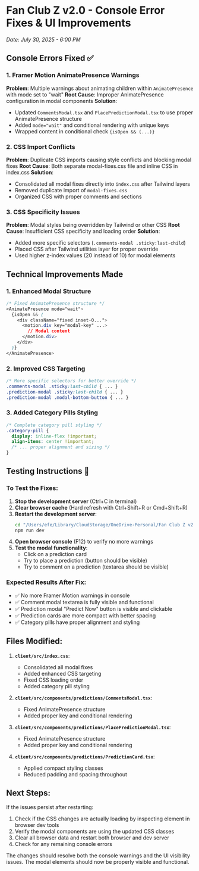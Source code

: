 # Fan Club Z v2.0 - Console Error Fixes & UI Improvements
*Date: July 30, 2025 - 6:00 PM*

## Console Errors Fixed ✅

### 1. Framer Motion AnimatePresence Warnings
**Problem**: Multiple warnings about animating children within `AnimatePresence` with mode set to "wait"
**Root Cause**: Improper AnimatePresence configuration in modal components
**Solution**: 
- Updated `CommentsModal.tsx` and `PlacePredictionModal.tsx` to use proper AnimatePresence structure
- Added `mode="wait"` and conditional rendering with unique keys
- Wrapped content in conditional check `{isOpen && (...)}`

### 2. CSS Import Conflicts
**Problem**: Duplicate CSS imports causing style conflicts and blocking modal fixes
**Root Cause**: Both separate modal-fixes.css file and inline CSS in index.css
**Solution**:
- Consolidated all modal fixes directly into `index.css` after Tailwind layers
- Removed duplicate import of `modal-fixes.css`
- Organized CSS with proper comments and sections

### 3. CSS Specificity Issues
**Problem**: Modal styles being overridden by Tailwind or other CSS
**Root Cause**: Insufficient CSS specificity and loading order
**Solution**:
- Added more specific selectors (`.comments-modal .sticky:last-child`)
- Placed CSS after Tailwind utilities layer for proper override
- Used higher z-index values (20 instead of 10) for modal elements

## Technical Improvements Made

### 1. Enhanced Modal Structure
```css
/* Fixed AnimatePresence structure */
<AnimatePresence mode="wait">
  {isOpen && (
    <div className="fixed inset-0...">
      <motion.div key="modal-key" ...>
        // Modal content
      </motion.div>
    </div>
  )}
</AnimatePresence>
```

### 2. Improved CSS Targeting
```css
/* More specific selectors for better override */
.comments-modal .sticky:last-child { ... }
.prediction-modal .sticky:last-child { ... }
.prediction-modal .modal-bottom-button { ... }
```

### 3. Added Category Pills Styling
```css
/* Complete category pill styling */
.category-pill {
  display: inline-flex !important;
  align-items: center !important;
  /* ... proper alignment and sizing */
}
```

## Testing Instructions 🧪

### To Test the Fixes:
1. **Stop the development server** (Ctrl+C in terminal)
2. **Clear browser cache** (Hard refresh with Ctrl+Shift+R or Cmd+Shift+R)
3. **Restart the development server**:
   ```bash
   cd "/Users/efe/Library/CloudStorage/OneDrive-Personal/Fan Club Z v2.0/FanClubZ-version2.0"
   npm run dev
   ```
4. **Open browser console** (F12) to verify no more warnings
5. **Test the modal functionality**:
   - Click on a prediction card
   - Try to place a prediction (button should be visible)
   - Try to comment on a prediction (textarea should be visible)

### Expected Results After Fix:
- ✅ No more Framer Motion warnings in console
- ✅ Comment modal textarea is fully visible and functional
- ✅ Prediction modal "Predict Now" button is visible and clickable
- ✅ Prediction cards are more compact with better spacing
- ✅ Category pills have proper alignment and styling

## Files Modified:

1. **`client/src/index.css`**:
   - Consolidated all modal fixes
   - Added enhanced CSS targeting
   - Fixed CSS loading order
   - Added category pill styling

2. **`client/src/components/predictions/CommentsModal.tsx`**:
   - Fixed AnimatePresence structure
   - Added proper key and conditional rendering

3. **`client/src/components/predictions/PlacePredictionModal.tsx`**:
   - Fixed AnimatePresence structure
   - Added proper key and conditional rendering

4. **`client/src/components/predictions/PredictionCard.tsx`**:
   - Applied compact styling classes
   - Reduced padding and spacing throughout

## Next Steps:

If the issues persist after restarting:
1. Check if the CSS changes are actually loading by inspecting element in browser dev tools
2. Verify the modal components are using the updated CSS classes
3. Clear all browser data and restart both browser and dev server
4. Check for any remaining console errors

The changes should resolve both the console warnings and the UI visibility issues. The modal elements should now be properly visible and functional.
